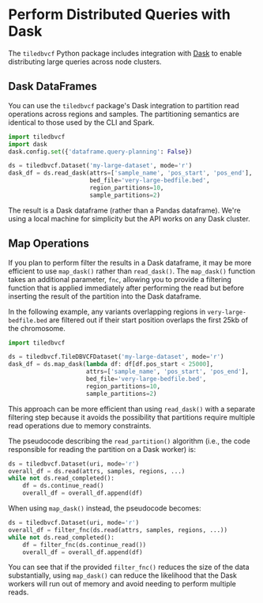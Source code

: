 # Perform Distributed Queries with Dask

The `tiledbvcf` Python package includes integration with [Dask](https://dask.org) to enable distributing large queries across node clusters.&#x20;

## Dask DataFrames

You can use the `tiledbvcf` package's Dask integration to partition read operations across regions and samples. The partitioning semantics are identical to those used by the CLI and Spark.&#x20;

```python
import tiledbvcf
import dask
dask.config.set({'dataframe.query-planning': False})

ds = tiledbvcf.Dataset('my-large-dataset', mode='r')
dask_df = ds.read_dask(attrs=['sample_name', 'pos_start', 'pos_end'],
                       bed_file='very-large-bedfile.bed',
                       region_partitions=10,
                       sample_partitions=2)
```

The result is a Dask dataframe (rather than a Pandas dataframe). We're using a local machine for simplicity but the API works on any Dask cluster.&#x20;

## Map Operations

If you plan to perform filter the results in a Dask dataframe, it may be more efficient to use `map_dask()` rather than `read_dask()`. The `map_dask()` function takes an additional parameter, `fnc`, allowing you to provide a filtering function that is applied immediately after performing the read but before inserting the result of the partition into the Dask dataframe.

In the following example, any variants overlapping regions in `very-large-bedfile.bed` are filtered out if their start position overlaps the first 25kb of the chromosome.

```python
import tiledbvcf

ds = tiledbvcf.TileDBVCFDataset('my-large-dataset', mode='r')
dask_df = ds.map_dask(lambda df: df[df.pos_start < 25000],
                      attrs=['sample_name', 'pos_start', 'pos_end'],
                      bed_file='very-large-bedfile.bed',
                      region_partitions=10,
                      sample_partitions=2)
```

This approach can be more efficient than using `read_dask()` with a separate filtering step because it avoids the possibility that partitions require multiple read operations due to memory constraints.&#x20;

The pseudocode describing the `read_partition()` algorithm (i.e., the code responsible for reading the partition on a Dask worker) is:

```python
ds = tiledbvcf.Dataset(uri, mode='r')
overall_df = ds.read(attrs, samples, regions, ...)
while not ds.read_completed():
    df = ds.continue_read()
    overall_df = overall_df.append(df)
```

When using `map_dask()` instead, the pseudocode becomes:

```python
ds = tiledbvcf.Dataset(uri, mode='r')
overall_df = filter_fnc(ds.read(attrs, samples, regions, ...))
while not ds.read_completed():
    df = filter_fnc(ds.continue_read())
    overall_df = overall_df.append(df)
```

You can see that if the provided `filter_fnc()` reduces the size of the data substantially, using `map_dask()` can reduce the likelihood that the Dask workers will run out of memory and avoid needing to perform multiple reads.
